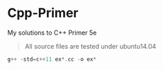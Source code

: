# Cpp-Primer
My solutions to C++ Primer 5e

> All source files are tested under ubuntu14.04

```cpp
g++ -std=c++11 ex*.cc -o ex*
```
